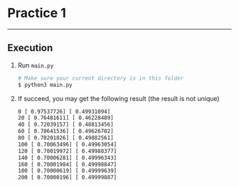 # Practice 1

---
## Execution

1. Run `main.py`
    ```bash
    # Make sure your current directory is in this folder
    $ python3 main.py
    ```
2. If succeed, you may get the following result (the result is not unique)
    ```bash
    0 [ 0.97537726] [ 0.49931094]
    20 [ 0.76481611] [ 0.46228489]
    40 [ 0.72039157] [ 0.48813456]
    60 [ 0.70641536] [ 0.49626702]
    80 [ 0.70201826] [ 0.49882561]
    100 [ 0.70063496] [ 0.49963054]
    120 [ 0.70019972] [ 0.49988377]
    140 [ 0.70006281] [ 0.49996343]
    160 [ 0.70001984] [ 0.49998847]
    180 [ 0.70000619] [ 0.49999639]
    200 [ 0.70000196] [ 0.49999887]
    ```
